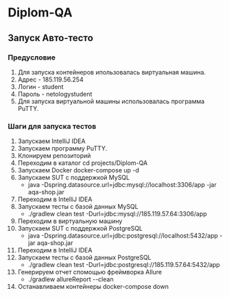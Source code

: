 # Diplom-QA

## **Запуск Авто-тесто**

### **Предусловие**


1. Для запуска контейнеров ипользовалась виртуальная машина.
2. Адрес - 185.119.56.254
3. Логин - student
4. Пароль - netologystudent
5. Для запуска виртуальной машины использовалась программа PuTTY.

### **Шаги для запуска тестов** 

1. Запускаем IntelliJ IDEA
2. Запускаем программу PuTTY.
3. Клонируем репозиторий
4. Переходим в каталог cd projects/Diplom-QA
5. Запускаем Docker docker-compose up -d
6. Запускаем SUT с поддержкой MySQL
   - java -Dspring.datasource.url=jdbc:mysql://localhost:3306/app -jar aqa-shop.jar
7. Переходим в IntelliJ IDEA
8. Запускаем тесты с базой данных MySQL
    - ./gradlew clean test -Durl=jdbc:mysql://185.119.57.64:3306/app
9. Переходим в виртуальную машину
10. Запускаем SUT с поддержкой PostgreSQL
    - java -Dspring.datasource.url=jdbc:postgresql://localhost:5432/app -jar aqa-shop.jar
11. Переходим в IntelliJ IDEA
12. Запускаем тесты с базой данных PostgreSQL
    - ./gradlew clean test -Durl=jdbc:postgresql://185.119.57.64:5432/app
13. Генерируем отчет спомощью фреймворка Allure
    - ./gradlew allureReport --clean
14. Останавливаем контейнеры docker-compose down
